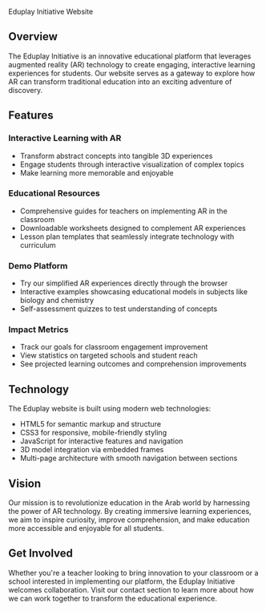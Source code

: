 Eduplay Initiative Website

## Overview
The Eduplay Initiative is an innovative educational platform that leverages augmented reality (AR) technology to create engaging, interactive learning experiences for students. Our website serves as a gateway to explore how AR can transform traditional education into an exciting adventure of discovery.

## Features

### Interactive Learning with AR
- Transform abstract concepts into tangible 3D experiences
- Engage students through interactive visualization of complex topics
- Make learning more memorable and enjoyable

### Educational Resources
- Comprehensive guides for teachers on implementing AR in the classroom
- Downloadable worksheets designed to complement AR experiences
- Lesson plan templates that seamlessly integrate technology with curriculum

### Demo Platform
- Try our simplified AR experiences directly through the browser
- Interactive examples showcasing educational models in subjects like biology and chemistry
- Self-assessment quizzes to test understanding of concepts

### Impact Metrics
- Track our goals for classroom engagement improvement
- View statistics on targeted schools and student reach
- See projected learning outcomes and comprehension improvements

## Technology

The Eduplay website is built using modern web technologies:
- HTML5 for semantic markup and structure
- CSS3 for responsive, mobile-friendly styling
- JavaScript for interactive features and navigation
- 3D model integration via embedded frames
- Multi-page architecture with smooth navigation between sections

## Vision

Our mission is to revolutionize education in the Arab world by harnessing the power of AR technology. By creating immersive learning experiences, we aim to inspire curiosity, improve comprehension, and make education more accessible and enjoyable for all students.

## Get Involved

Whether you're a teacher looking to bring innovation to your classroom or a school interested in implementing our platform, the Eduplay Initiative welcomes collaboration. Visit our contact section to learn more about how we can work together to transform the educational experience.